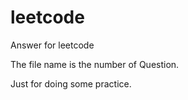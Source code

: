 # leetcode
Answer for leetcode

The file name is the number of Question.

Just for doing some practice.
